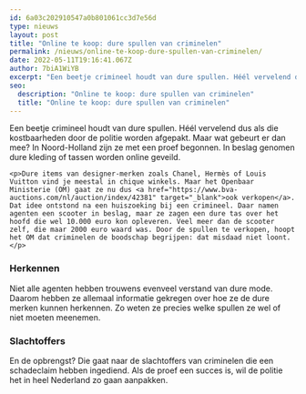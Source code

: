 ```yaml
---
id: 6a03c202910547a0b801061cc3d7e56d
type: nieuws
layout: post
title: "Online te koop: dure spullen van criminelen"
permalink: /nieuws/online-te-koop-dure-spullen-van-criminelen/
date: 2022-05-11T19:16:41.067Z
author: 7biA1WiYB
excerpt: "Een beetje crimineel houdt van dure spullen. Héél vervelend dus als die kostbaarheden door de politie worden afgepakt. Maar wat gebeurt er dan mee? In Noord-Holland zijn ze met een proef begonnen. In beslag genomen dure kleding of tassen worden online geveild.  "
seo:
  description: "Online te koop: dure spullen van criminelen"
  title: "Online te koop: dure spullen van criminelen"
---
```

Een beetje crimineel houdt van dure spullen. Héél vervelend dus als die kostbaarheden door de politie worden afgepakt. Maar wat gebeurt er dan mee? In Noord-Holland zijn ze met een proef begonnen. In beslag genomen dure kleding of tassen worden online geveild.  

    <p>Dure items van designer-merken zoals Chanel, Hermès of Louis Vuitton vind je meestal in chique winkels. Maar het Openbaar Ministerie (OM) gaat ze nu dus <a href="https://www.bva-auctions.com/nl/auction/index/42381" target="_blank">ook verkopen</a>. Dat idee ontstond na een huiszoeking bij een crimineel. Daar namen agenten een scooter in beslag, maar ze zagen een dure tas over het hoofd die wel 10.000 euro kon opleveren. Veel meer dan de scooter zelf, die maar 2000 euro waard was. Door de spullen te verkopen, hoopt het OM dat criminelen de boodschap begrijpen: dat misdaad niet loont.</p>
<h3>Herkennen</h3>
<p>Niet alle agenten hebben trouwens evenveel verstand van dure mode. Daarom hebben ze allemaal informatie gekregen over hoe ze de dure merken kunnen herkennen. Zo weten ze precies welke spullen ze wel of niet moeten meenemen.</p>
<h3>Slachtoffers</h3>
<p>En de opbrengst? Die gaat naar de slachtoffers van criminelen die een schadeclaim hebben ingediend. Als de proef een succes is, wil de politie het in heel Nederland zo gaan aanpakken.</p>  
